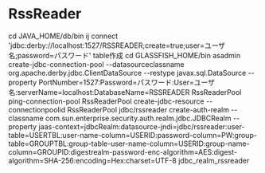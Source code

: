 RssReader
=========
cd JAVA_HOME/db/bin
ij
connect 'jdbc:derby://localhost:1527/RSSREADER;create=true;user=ユーザ名;password=パスワード'
table作成
cd GLASSFISH_HOME/bin
asadmin
create-jdbc-connection-pool --datasourceclassname org.apache.derby.jdbc.ClientDataSource --restype javax.sql.DataSource --property PortNumber=1527:Password=パスワード:User=ユーザ名:serverName=localhost:DatabaseName=RSSREADER RssReaderPool
ping-connection-pool RssReaderPool
create-jdbc-resource --connectionpoolid RssReaderPool jdbc/rssreader
create-auth-realm --classname com.sun.enterprise.security.auth.realm.jdbc.JDBCRealm --property jaas-context=jdbcRealm:datasource-jndi=jdbc/rssreader:user-table=USERTBL:user-name-column=USERID:password-column=PW:group-table=GROUPTBL:group-table-user-name-column=USERID:group-name-column=GROUPID:digestrealm-password-enc-algorithm=AES:digest-algorithm=SHA-256:encoding=Hex:charset=UTF-8 jdbc_realm_rssreader